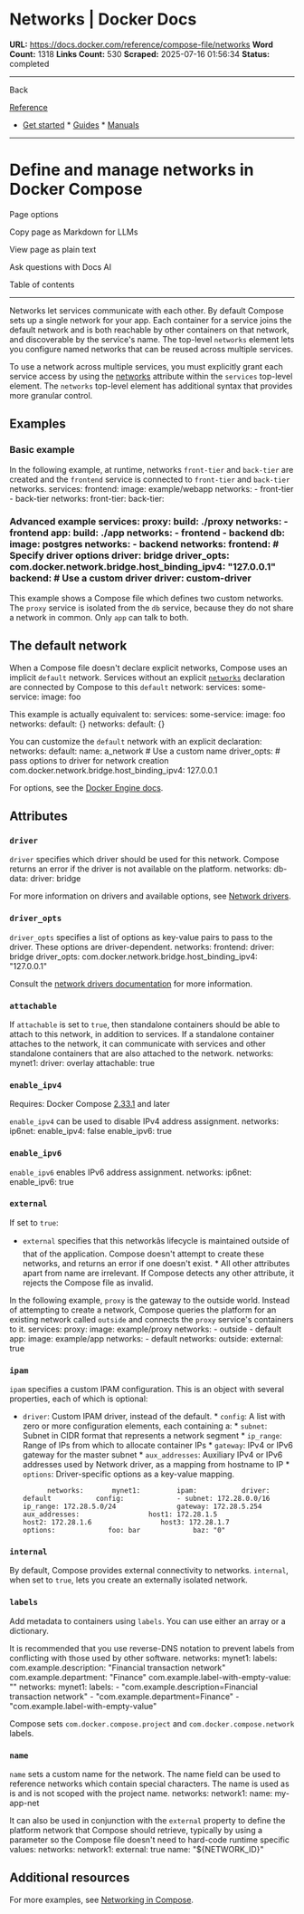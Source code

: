 # Networks | Docker Docs

**URL:** https://docs.docker.com/reference/compose-file/networks
**Word Count:** 1318
**Links Count:** 530
**Scraped:** 2025-07-16 01:56:34
**Status:** completed

---

Back

[Reference](https://docs.docker.com/reference/)

  * [Get started](https://docs.docker.com/get-started/)   * [Guides](https://docs.docker.com/guides/)   * [Manuals](https://docs.docker.com/manuals/)

* * *

# Define and manage networks in Docker Compose

Page options

Copy page as Markdown for LLMs

View page as plain text

Ask questions with Docs AI

Table of contents

* * *

Networks let services communicate with each other. By default Compose sets up a single network for your app. Each container for a service joins the default network and is both reachable by other containers on that network, and discoverable by the service's name. The top-level `networks` element lets you configure named networks that can be reused across multiple services.

To use a network across multiple services, you must explicitly grant each service access by using the [networks](https://docs.docker.com/reference/compose-file/services/) attribute within the `services` top-level element. The `networks` top-level element has additional syntax that provides more granular control.

## Examples

### Basic example

In the following example, at runtime, networks `front-tier` and `back-tier` are created and the `frontend` service is connected to `front-tier` and `back-tier` networks.               services:       frontend:         image: example/webapp         networks:           - front-tier           - back-tier          networks:       front-tier:       back-tier:

### Advanced example               services:       proxy:         build: ./proxy         networks:           - frontend       app:         build: ./app         networks:           - frontend           - backend       db:         image: postgres         networks:           - backend          networks:       frontend:         # Specify driver options         driver: bridge         driver_opts:           com.docker.network.bridge.host_binding_ipv4: "127.0.0.1"       backend:         # Use a custom driver         driver: custom-driver

This example shows a Compose file which defines two custom networks. The `proxy` service is isolated from the `db` service, because they do not share a network in common. Only `app` can talk to both.

## The default network

When a Compose file doesn't declare explicit networks, Compose uses an implicit `default` network. Services without an explicit [`networks`](https://docs.docker.com/reference/compose-file/services/#networks) declaration are connected by Compose to this `default` network:               services:       some-service:         image: foo

This example is actually equivalent to:               services:       some-service:         image: foo         networks:           default: {}       networks:       default: {}      

You can customize the `default` network with an explicit declaration:               networks:       default:          name: a_network # Use a custom name         driver_opts:    # pass options to driver for network creation           com.docker.network.bridge.host_binding_ipv4: 127.0.0.1

For options, see the [Docker Engine docs](https://docs.docker.com/engine/network/drivers/bridge/#options).

## Attributes

### `driver`

`driver` specifies which driver should be used for this network. Compose returns an error if the driver is not available on the platform.               networks:       db-data:         driver: bridge

For more information on drivers and available options, see [Network drivers](https://docs.docker.com/engine/network/drivers/).

### `driver_opts`

`driver_opts` specifies a list of options as key-value pairs to pass to the driver. These options are driver-dependent.               networks:       frontend:         driver: bridge         driver_opts:           com.docker.network.bridge.host_binding_ipv4: "127.0.0.1"

Consult the [network drivers documentation](https://docs.docker.com/engine/network/) for more information.

### `attachable`

If `attachable` is set to `true`, then standalone containers should be able to attach to this network, in addition to services. If a standalone container attaches to the network, it can communicate with services and other standalone containers that are also attached to the network.               networks:       mynet1:         driver: overlay         attachable: true

### `enable_ipv4`

Requires: Docker Compose [2.33.1](https://docs.docker.com/compose/releases/release-notes/#2331) and later

`enable_ipv4` can be used to disable IPv4 address assignment.                 networks:         ip6net:           enable_ipv4: false           enable_ipv6: true

### `enable_ipv6`

`enable_ipv6` enables IPv6 address assignment.                 networks:         ip6net:           enable_ipv6: true

### `external`

If set to `true`:

  * `external` specifies that this networkâs lifecycle is maintained outside of that of the application. Compose doesn't attempt to create these networks, and returns an error if one doesn't exist.   * All other attributes apart from name are irrelevant. If Compose detects any other attribute, it rejects the Compose file as invalid.

In the following example, `proxy` is the gateway to the outside world. Instead of attempting to create a network, Compose queries the platform for an existing network called `outside` and connects the `proxy` service's containers to it.               services:       proxy:         image: example/proxy         networks:           - outside           - default       app:         image: example/app         networks:           - default          networks:       outside:         external: true

### `ipam`

`ipam` specifies a custom IPAM configuration. This is an object with several properties, each of which is optional:

  * `driver`: Custom IPAM driver, instead of the default.   * `config`: A list with zero or more configuration elements, each containing a:     * `subnet`: Subnet in CIDR format that represents a network segment     * `ip_range`: Range of IPs from which to allocate container IPs     * `gateway`: IPv4 or IPv6 gateway for the master subnet     * `aux_addresses`: Auxiliary IPv4 or IPv6 addresses used by Network driver, as a mapping from hostname to IP   * `options`: Driver-specific options as a key-value mapping.

              networks:       mynet1:         ipam:           driver: default           config:             - subnet: 172.28.0.0/16               ip_range: 172.28.5.0/24               gateway: 172.28.5.254               aux_addresses:                 host1: 172.28.1.5                 host2: 172.28.1.6                 host3: 172.28.1.7           options:             foo: bar             baz: "0"

### `internal`

By default, Compose provides external connectivity to networks. `internal`, when set to `true`, lets you create an externally isolated network.

### `labels`

Add metadata to containers using `labels`. You can use either an array or a dictionary.

It is recommended that you use reverse-DNS notation to prevent labels from conflicting with those used by other software.               networks:       mynet1:         labels:           com.example.description: "Financial transaction network"           com.example.department: "Finance"           com.example.label-with-empty-value: ""               networks:       mynet1:         labels:           - "com.example.description=Financial transaction network"           - "com.example.department=Finance"           - "com.example.label-with-empty-value"

Compose sets `com.docker.compose.project` and `com.docker.compose.network` labels.

### `name`

`name` sets a custom name for the network. The name field can be used to reference networks which contain special characters. The name is used as is and is not scoped with the project name.               networks:       network1:         name: my-app-net

It can also be used in conjunction with the `external` property to define the platform network that Compose should retrieve, typically by using a parameter so the Compose file doesn't need to hard-code runtime specific values:               networks:       network1:         external: true         name: "${NETWORK_ID}"

## Additional resources

For more examples, see [Networking in Compose](https://docs.docker.com/compose/how-tos/networking/).